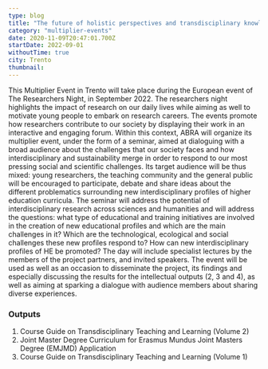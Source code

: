 ```yaml
---
type: blog
title: "The future of holistic perspectives and transdisciplinary knowledge in HE (ME3)"
category: "multiplier-events"
date: 2020-11-09T20:47:01.700Z
startDate: 2022-09-01
withoutTime: true
city: Trento
thumbnail:
---
```


This Multiplier Event in Trento will take place during the European event of The Researchers Night, in September 2022. The researchers night highlights the impact of research on our daily lives while aiming as well to motivate young people to embark on research careers. The events promote how researchers contribute to our society by displaying their work in an interactive and engaging forum. Within this context, ABRA will organize its multiplier event, under the form of a seminar, aimed at dialoguing with a broad audience about the challenges that our society faces and how interdisciplinary and sustainability merge in order to respond to our most pressing social and scientific challenges. Its target audience will be thus mixed: young researchers, the teaching community and the general public will be encouraged to participate, debate and share ideas about the different problematics surrounding new interdisciplinary profiles of higher education curricula.
The seminar will address the potential of interdisciplinary research across sciences and humanities and will address the questions: what type of educational and training initiatives are involved in the creation of new educational profiles and which are the main challenges in it? Which are the technological, ecological and social challenges these new profiles respond to? How can new interdisciplinary profiles of HE be promoted? The day will include specialist lectures by the members of the project partners, and invited speakers.
The event will be used as well as an occasion to disseminate the project, its findings and especially discussing the results for the intellectual outputs (2, 3 and 4), as well as aiming at sparking a dialogue with audience members about sharing diverse experiences.

### Outputs
1. Course Guide on Transdisciplinary Teaching and Learning (Volume 2)
2. Joint Master Degree Curriculum for Erasmus Mundus Joint Masters Degree (EMJMD) Application
3. Course Guide on Transdisciplinary Teaching and Learning (Volume 1)
